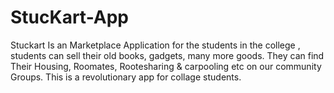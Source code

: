 # StucKart-App
Stuckart Is an Marketplace Application for the students in the college , students can sell their old books, gadgets, many more goods. They can find Their Housing, Roomates, Rootesharing &amp; carpooling etc on our community Groups. This is a revolutionary app for collage students. 
